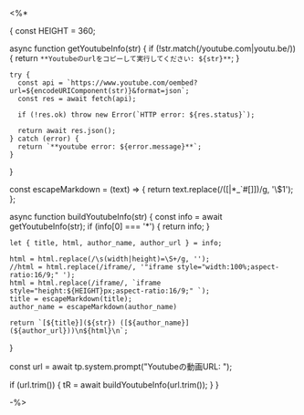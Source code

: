 <%*

{
  const HEIGHT = 360;

  async function getYoutubeInfo(str) {
    if (!str.match(/youtube\.com|youtu\.be/)) {
      return `**Youtubeのurlをコピーして実行してください: ${str}**`;
    }

    try {
      const api = `https://www.youtube.com/oembed?url=${encodeURIComponent(str)}&format=json`;
      const res = await fetch(api);

      if (!res.ok) throw new Error(`HTTP error: ${res.status}`);

      return await res.json();
    } catch (error) {
      return `**youtube error: ${error.message}**`;
    }
  }

  const escapeMarkdown = (text) => {
    return text.replace(/([|*_`#[\]])/g, '\\$1');
  };

  async function buildYoutubeInfo(str) {
    const info = await getYoutubeInfo(str);
    if (info[0] === '*') {
      return info;
    }

    let { title, html, author_name, author_url } = info;

    html = html.replace(/\s(width|height)=\S+/g, '');
    //html = html.replace(/iframe/, '"iframe style="width:100%;aspect-ratio:16/9;" ');
    html = html.replace(/iframe/, `iframe style="height:${HEIGHT}px;aspect-ratio:16/9;" `);
    title = escapeMarkdown(title);
    author_name = escapeMarkdown(author_name)

    return `[${title}](${str}) ([${author_name}](${author_url}))\n${html}\n`;
  }

  const url = await tp.system.prompt("Youtubeの動画URL: ");

  if (url.trim()) {
    tR = await buildYoutubeInfo(url.trim());
  }
}

-%>

